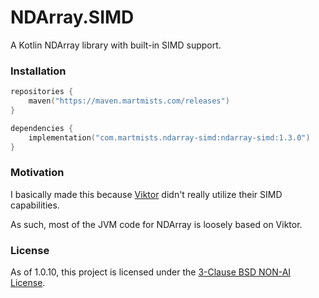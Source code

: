 # NDArray.SIMD

A Kotlin NDArray library with built-in SIMD support.

### Installation

```kotlin
repositories {
    maven("https://maven.martmists.com/releases")
}

dependencies {
    implementation("com.martmists.ndarray-simd:ndarray-simd:1.3.0")
}
```

### Motivation

I basically made this because [Viktor](https://github.com/JetBrains-Research/viktor) didn't really utilize their SIMD capabilities.

As such, most of the JVM code for NDArray is loosely based on Viktor.

### License

As of 1.0.10, this project is licensed under the [3-Clause BSD NON-AI License](https://github.com/non-ai-licenses/non-ai-licenses/blob/main/NON-AI-BSD3).
